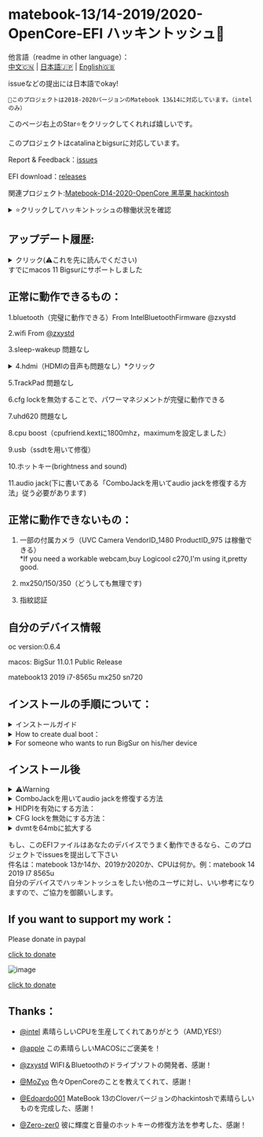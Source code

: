 # matebook-13/14-2019/2020-OpenCore-EFI  ハッキントッシュ  

他言語（readme in other language）：  
[中文🇨🇳](readme.md) | [日本語🇯🇵](readme-jp.md) | [English🇬🇧](readme-en.md)   

issueなどの提出には日本語でokay!  

```
このプロジェクトは2018-2020バージョンのMatebook 13&14に対応しています。（intelのみ）
```

このページ右上のStar⭐️をクリックしてくれれば嬉しいです。  

このプロジェクトはcatalinaとbigsurに対応しています。  

Report & Feedback：[issues](https://github.com/ske1996/matebook-13-2019-oc-efi/issues)  


EFI download：[releases](https://github.com/ske1996/matebook-13-2019-oc-efi/releases)  



関連プロジェクト:[Matebook-D14-2020-OpenCore 黑苹果 hackintosh  ](https://github.com/ske1996/Matebook-D14-2020-hackintosh)  

<details>  
<summary>⭐️クリックしてハッキントッシュの稼働状況を確認</summary>  
  
![image](https://github.com/ske1996/matebook-13-2019-oc-efi/blob/master/%E6%9D%82%E9%A1%B9/%E3%82%B9%E3%82%AF%E3%83%AA%E3%83%BC%E3%83%B3%E3%82%B7%E3%83%A7%E3%83%83%E3%83%88%202020-11-14%2019.30.41.png?raw=true)    
![image](https://i0.hdslb.com/bfs/article/0d73e23780c4a4a5b80b1e956dc8957bb95f3372.jpg@1320w_880h.webp)  
![image](https://i0.hdslb.com/bfs/article/3c89fd7615510c1b2e9efa1c6024348b4b635abc.jpg@1320w_1760h.webp)  

</details>   

       

## アップデート履歴:  
<details>  
<summary>クリック(⚠️これを先に読んでください)</summary>  
  
- 20201113:  
全てのBigSurバージョンのEFIに含まれているOpenCoreを0.6.4にアップグレードしました、正式版のBigSur 11.0.1まで対応します。  

- 20201106:  
MB13&14 2018-2019(bigsur ver)に含まれているOpenCoreを0.6.3にアップフレンドしました。  

  
- 20200918:  
二つのfakepcidのkextと一部の無意味のものを削除し、さらにwifiとbluetoothの衝突issueの解決を試しましたが、100％の解決とは言えないかもしれません。    

- 20200917:  
最新のAirportItlwmを使用していますので、これからheliportは必要なくなります、さらにOCを0.6.1にアップグレードしました  
bigsurとcatalinaのEFIファイルを分けましたので、自分のOSバージョンに応じてダウンロードする必要があります。  




- 20200916:  
delete more useless kext and ssdt,this version will take less ram,and upgrade opencore to 0.6.1  

 
- 20200905:   
イースター・エッグが含まれています+SMCLightSensor.kext  

 
 
- 20200822:  
一部の無意味のssdtを削除しました。  

  
- 20200814:  
V0814のEFIはcatalinaとbigsur両方をbootできるようにしました、一部のssdtを作り直しました。  

- 20200806:  
OpenCoreをオフィシャルの0.6.0にアップグレードしました。  


- 20200802:  
updated itlwmx.kext for 2020ver laptop,[click for download](https://github.com/ske1996/matebook-13-2019-oc-efi/raw/master/itlwmx%20beta0802.zip) 

- 20200728:  
itlwm.kextとHeliPort.dmgをpublic betaバージョンに更新しました  
HeliPort.dmgの使い方：macOSでダブルクリックでインストールする  


- 20200725:  
Macos 10.15.6までに対応できることを判明した   

- 20200724:  
opencoreを0.5.9にアップグレードしました。  

- 20200715:  
audio jackを修復しました。方法は下の「ComboJackを用いてaudio jackを修復する方法」に書いてあります。  

- 20200712:  
このEFIファイルは matebook 13/14 2019で動作できるのを判明しました。  
そして、2020 versionでの動作状況は以下となります:  
wifiのkextはload不能,他の部分は 2019 version,と同じでうまう動作できる.  
原因は2020 versionには第二世代のac9560を使用しているらしいです、今後には、修復を期待できると考えています。


- 20200710:  
マックOSをインストールするためのclover EFIを添付しました、    
このclover EFIファイルはマックOSをbootすることにも使えるのですが、  
opencore(oc) efiを使ってマックOSをbootすることをお勧めします.  


- 20200709:  
1.新しい　MLB,ROM,Serial numberをアップデートしました   
2.緊急修復に使うWRCOVERY.BINを添付しました、このファィルはrecoveryから抽出したものです  
使い方:SSDのESRにコピーして下さい

![image](https://github.com/ske1996/matebook-13-2019-oc-efi/blob/master/%E6%9D%82%E9%A1%B9/recovery.png?raw=true)   

</details>  
すでにmacos 11 Bigsurにサポートしました  

## 正常に動作できるもの：

1.bluetooth（完璧に動作できる）From IntelBluetoothFirmware @zxystd

2.wifi  From [@zxystd](https://github.com/OpenIntelWireless/itlwm)  

3.sleep-wakeup 問題なし

<details>  
<summary>4.hdmi（HDMIの音声も問題なし）*クリック</summary>   
  
⭕️MataBook 13 2018-2020 そのまま使えます。  
❌MataBook 14 2019-2020 config.plistのFramebuffer部分を [この内容に変更する必要があり](https://github.com/ske1996/matebook-13-2019-oc-efi/issues/49)  
ただし、MataBook 14ではそのままに使えるケースもありますので、もしHDMIに問題がなければ、config.plistを編集しないのがおすすめです。  

 </details>   
 
5.TrackPad 問題なし  

6.cfg lockを無効することで、パワーマネジメントが完璧に動作できる  

7.uhd620 問題なし  

8.cpu boost（cpufriend.kextに1800mhz，maximumを設定しました）  

9.usb（ssdtを用いて修復）

10.ホットキー(brightness and sound)  

11.audio jack(下に書いてある「ComboJackを用いてaudio jackを修復する方法」従う必要があります)


  
## 正常に動作できないもの：  


1. 一部の付属カメラ（UVC Camera VendorID_1480 ProductID_975 は稼働できる）  
*If you need a workable webcam,buy Logicool c270,I'm using it,pretty good.  

2. mx250/150/350（どうしても無理です)  
  
3. 指紋認証  


  
## 自分のデバイス情報     

oc version:0.6.4  

macos: BigSur 11.0.1 Public Release  

matebook13 2019 i7-8565u mx250 sn720  



## インストールの手順について：  
<details>  
<summary>インストールガイド</summary>   
    
    
下の外部ページを参考して下さい：  
（このガイドは最高のものですが、一定の英語能力が必要です）　　

https://dortania.github.io/vanilla-laptop-guide/preparations/installer-overview.html  
</details>   
 
<details>  
<summary> How to create dual boot：</summary> 

[click to download the guide](https://github.com/ske1996/matebook-13-2019-oc-efi/raw/master/A%20guide%20for%20dualBoot%20of%20Matebook13%20from%20%40Francisco%20Novoa.pdf)  

Thanks [@Francisco Novoa(from Chile🇨🇱)](https://t.me/hackintosh_matebook13/8557) and this dual-boot guide is written by him   


</details>  
 


<details>  
<summary>For someone who wants to run BigSur on his/her device</summary> 


1. OTA works for upgrading to BigSur from Catalina  
2. However you want to install BigSur on your device,I recommand you to unlock CFG at frist for avoiding some problem you maybe will get.  
3. Before you upgrade your osx to BigSur from Catalina,you should remove your EFI in you ESP partition and switch to BigSur version EFI which is publiced in my [release](https://github.com/ske1996/matebook-13-2019-oc-efi/releases).  




</details>  



## インストール後

  
<details>  
<summary>⚠️Warning</summary>  
⚠️⚠️⚠️⚠️⚠️⚠️⚠️⚠️⚠️⚠️⚠️⚠️⚠️⚠️⚠️⚠️⚠️⚠️⚠️⚠️⚠️⚠️⚠️⚠️⚠️⚠️⚠️⚠️⚠️⚠️⚠️⚠️⚠️⚠️⚠️⚠️  
  
1.DO NOT BOOT YOUR WINDOWS OR OTHER OS WITH OpneCore.  
you may lose your Genuine license,except you know how to inject your own correct UUID/MLB/SN(which is written at your bios or some other parts of motherboard,and it is unique)in config.plist.  
it is not 100% happen,but it is still risky.  
you should just set Macos as defaul boot at OpenCore with pressing ctrl + enter to choose Mac partition.  
and edit config to disable "showpicker" which is at EFI/OC.  
then press F12 immediately after you press power button,and choose the option named like "windows xxxx" to boot windows with original uefi bootloader.  
Or follow that guide "how to create dual boot" upper this page.  


2.You should edit the config.plist to customize MLB/SN/UUID which is unique before you start to use your laptop as daily pc.  

3.Do not enable "serch my mac" in setting.  

4.Do not enable "file vault" in setting.  


</details>  




<details>  
<summary>ComboJackを用いてaudio jackを修復する方法</summary>   

![image](https://github.com/ske1996/matebook-13-2019-oc-efi/blob/master/%E6%9D%82%E9%A1%B9/audiojack.png?raw=true)  

From Heporis:  　　

https://github.com/randomprofilename/ComboJack


1.私の倉庫から[ComboJack-master.zip(クリック)](https://github.com/ske1996/matebook-13-2019-oc-efi/raw/master/ComboJack-master.zip)をダウンロード  
2.ターミナルでComboJack_Installer/install.shを実行します  
3.再起動します
  
  
</details>   


<details>  
<summary>HIDPIを有効にする方法：</summary>   
    
⚠️気をつけてください：  
OSのバージョンに応じて、使うプログラムが異なります     
BigSur：[click to download](https://github.com/ske1996/matebook-13-2019-oc-efi/raw/master/Bigsur/%EF%BC%88BigSur%E6%96%B9%E6%A1%882%EF%BC%89hidpi.zip)  
Catalina：https://github.com/xzhih/one-key-hidpi  

 

自分の例：  
1. enable HiDPi (with patch/inject EDID)ーーーーーーー 一番目のステップで"2"を選んで下さい
2. macbook pro   
3. input 6    
4. input  1600x1066 1343x895 2160x1440  


HiDPIをオンにしてから、システム環境設定/ディスプレイで解析度を1343x895に設定し、永遠にこの解析度に固定してくだい、他の解析度に設定しますと、BUGが出てきます。

*注意⚠️画像の左の部分を見てください、その1343x895が正しいです。しかし、右の選択肢に関しては、必ず画像と同じ位置ではありませんので注意してください。  


![image](http://m.qpic.cn/psc?/V51Uqo3Z3KmDDj0bhEZH0ySaLy25K537/ruAMsa53pVQWN7FLK88i5q01OKCJFpwjG8DeWk34ZAlT4PiIkTwV7VOQNDBpBB7OkqG1Id2.r35y0gnRAtugvhPBj1i6J0*cx1bGL996lhQ!/b&bo=NAV8AwAAAAADB2w!&rf=viewer_4)  

*注意⚠️画像の左の部分を見てください、その1343x895が正しいです。しかし、右の選択肢に関しては、必ず画像と同じ位置ではありませんので注意してください。 




</details>   
  
  

<details>  
<summary>CFG lockを無効にする方法：</summary>   
  
⚠️CFG lockを無効にしたら、どんなことができる？  

完璧なパワー管理  
バッテリーライフがある程度長くなる  
スリープでの電力消費がさらに減少する  
  
  
⚠️  

まずはHUAWEIの公式サイトでBIOSを1.28にアップグレードするためのパッケージをダウンロードし、BIOSをアップグレードします。   


1.USBメモリ（容量には最低制限なし）をfat32にフォーマットする

2.USBメモリのルートで名前が"EFI"のフォルダを作る  

3.EFIフォルダ内に名前が"BOOT"のフォルダを作る  

4.[cfgunlock.zip(クリック)](https://github.com/ske1996/matebook-13-2019-oc-efi/raw/master/cfgunlock.zip)をダウンロード  

5.cfgunlock.zip内のbootx64.efiをEFI/BOOTにコピー 

そして、そのusbメモリーを用い、BOOT（起動）する  

usbメモリーを用いて起動後   

altと＝を同時に押す  
(異なる言語のキーボード間では、キーの配置が異なる。私のキーボードは標準USA英語のものなので、このガイドも私のキーボードに基づいて書いたもので、日本語キーボードバージョンのPCを利用している人は外付けのUSA英語のキーボードを使ってください)  

ACPI Variable の画面で↑/↓の矢印キーを用いて"cpusetup"のオプションを探す（大体3ページ目にある）  


見つかったら、enterキーで"cpusetup"に入る  

そちらの画面は以下の画像と同じはず  
![image](https://github.com/ske1996/matebook-13-2019-oc-efi/blob/master/%E6%9D%82%E9%A1%B9/RU.jpg?raw=true)

  
0030-0E（縦0030、横0E）は01のはず  

←→↑↓の矢印キーを使い、0030-0Eをピックして"00"を入れ替える  

ctrl+wでチェンジを保存  

保存に問題がなければ,"update written"のようなことが提示する  

alt+qで退出してOSに切り替える  

このあとはもう一度そのUSBメモリで起動し、修正した部分がちゃんとできたどうかをチェックする。  
そして[propertree](https://github.com/ske1996/matebook-13-2019-oc-efi/raw/master/ProperTree.zip)を利用し、ESP partitionでEFI/OC/config.plistのkernel/add/quirksを以下のようにチェンジすることをおすすめ：  
![image](http://m.qpic.cn/psc?/V51Uqo3Z3KmDDj0bhEZH0ySaLy25K537/ruAMsa53pVQWN7FLK88i5mhOVTuQ0sSbBPmet1ZSU1zDz7zUBccaFytwrKxAqPz4ygQph98Mo9E5.JjYf6DFuuWhDZs8DFFN1ujnFI9OIz4!/b&bo=wASKAwAAAAADB28!&rf=viewer_4)  

</details>   

<details>  
<summary>dvmtを64mbに拡大する</summary>  
    
  ⚠️dvmtを64mbに拡大したら、どんなことができる？  
  hdmi/dpで4k60pまでに対応できる  
  p.s.　デフォルトは4k30p
  
  
 基本的には前のCFGのガイドと同じ  

[cfgunlock.zip](https://github.com/ske1996/matebook-13-2019-oc-efi/raw/master/cfgunlock.zip)内のbootx64.efiを含むusbメモリーを用いて起動後   

altと＝を同時に押す  
(異なる言語のキーボード間では、キーの配置が異なる。私のキーボードは標準USA英語のものなので、このガイドも私のキーボードに基づいて書いたもので、日本語キーボードバージョンのPCを利用している人は外付けのUSA英語のキーボードを使ってください)  

ACPI Variable の画面で↑/↓の矢印キーを用いて"Sasetup"のオプションを探す  


見つかったら、enterキーで"SaSetup"に入る  

crtl+pagedownで次のページに変更する  
この時の画面は下の画像と同じはず（縦の1番目の座標は0100）  
  
![image](https://github.com/ske1996/matebook-13-2019-oc-efi/raw/master/%E6%9D%82%E9%A1%B9/dvmt64.bmp)  

4. 縦0100横07を02に，縦0100横08を03に変更する（矢印キーでオプションをピック、enterを押す、数字を入力）  

5. Crtl+wで保存  

このあとはもう一度そのUSBメモリで起動し、修正した部分がちゃんとできたどうかをチェックする。  
そして[propertree](https://github.com/ske1996/matebook-13-2019-oc-efi/raw/master/ProperTree.zip)を利用し、ESP partitionでEFI/OC/config.plistのDeviceProperties/Add/PciRoot(0x0)/Pci(0x2,0x0)を以下のようにチェンジすることをおすすめ：  

⚠️以下のconfig設定はmatebook 13 2018-2019にだけ対応している  

![image](http://m.qpic.cn/psc?/V51Uqo3Z3KmDDj0bhEZH0ySaLy25K537/45NBuzDIW489QBoVep5mcbvyqMw5*Y0jP8mcu7Ee3hom9v.4vLrclVXlW1qZQR3tuWj.fDrSEOF5cBubLM5p6joREA5a6pqrLmFG0msz5yg!/b&bo=0AQsAgAAAAADJ*g!&rf=viewer_4)  
  
  
このdvmtガイドは[@laozhiang](https://github.com/laozhiang)の発想に基づき、完成したものである  
  


</details>         
      

もし、このEFIファイルはあなたのデバイスでうまく動作できるなら、このプロジェクトでissuesを提出して下さい  
件名は：matebook 13か14か、2019か2020か、CPUは何か。例：matebook 14 2019 I7 8565u  
自分のデバイスでハッキントッシュをしたい他のユーザに対し、いい参考になりますので、ご協力を御願いします。



## If you want to support my work：

Please donate in paypal  

[click to donate](https://paypal.me/ske1996)  

![image](https://github.com/ske1996/matebook-13-2019-oc-efi/blob/master/%E6%9D%82%E9%A1%B9/paypal.png?raw=true)  

[click to donate](https://paypal.me/ske1996)  



## Thanks：

- [@intel](https://www.intel.com/content/www/us/en/homepage.html) 素晴らしいCPUを生産してくれてありがとう（AMD,YES!）

- [@apple](https://www.apple.com/) この素晴らしいMACOSにご褒美を！
 
- [@zxystd](https://github.com/OpenIntelWireless/itlwm) WIFI＆Bluetoothのドライブソフトの開発者、感謝！  

- [@MoZyo](https://github.com/MoZyo/RedmiBook-13-10th-Gen-Intel-Hackintosh) 色々OpenCoreのことを教えてくれて、感謝！

- [@Edoardo001](https://github.com/Edoardo001/Matebook-13-Hackintosh)  MateBook 13のCloverバージョンのhackintoshで素晴らしいものを完成した、感謝！  

- [@Zero-zer0](https://github.com/Zero-zer0) 彼に輝度と音量のホットキーの修復方法を参考した、感謝！
